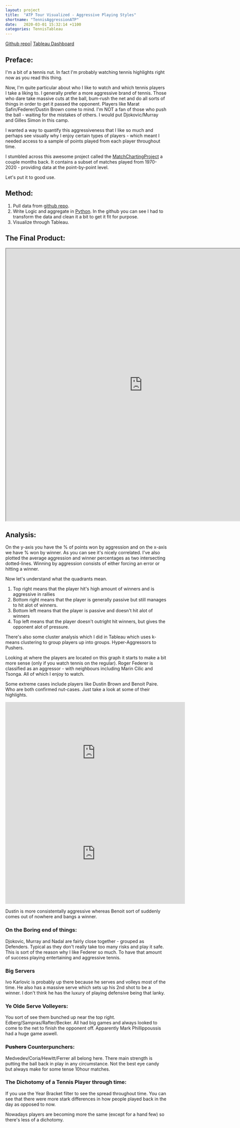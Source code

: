 ```yaml
---
layout: project
title:  "ATP Tour Visualized - Aggressive Playing Styles"
shortname: "TennisAggressionATP"
date:   2020-03-01 15:32:14 +1100
categories: TennisTableau
---
```




[Github repo](https://github.com/wjia26/TennisAnalytics)|
[Tableau Dashboard](https://public.tableau.com/profile/william8331#!/vizhome/ATPTour-PointsAggressionvs_Winners/ATPTour-PointAggressionvs_Winners)

## Preface:
I'm a bit of a tennis nut. In fact I'm probably watching tennis highlights right now as you read this thing. 

Now, I'm quite particular about who I like to watch and which tennis players I take a liking to. I generally prefer a more aggressive brand of tennis. Those who dare take massive cuts at the ball, bum-rush the net and do all sorts of things in order to get it passed the opponent. Players like Marat Safin/Federer/Dustin Brown come to mind. I'm NOT a fan of those who push the ball - waiting for the mistakes of others. I would put Djokovic/Murray and Gilles Simon in this camp. 

I wanted a way to quantify this aggressiveness that I like so much and perhaps see visually why I enjoy certain types of players - which meant I needed access to a sample of points played from each player throughout time.

I stumbled across this awesome project called the [MatchChartingProject](https://github.com/JeffSackmann/tennis_MatchChartingProject) a couple months back.
It contains a subset of matches played from 1970-2020 - providing data at the point-by-point level. 

Let's put it to good use.

## Method:
1. Pull data from [github repo](https://github.com/JeffSackmann/tennis_MatchChartingProject).
2. Write Logic and aggregate in [Python](https://github.com/wjia26/TennisAnalytics). In the github you can see I had to transform the data and clean it a bit to get it fit for purpose.
3. Visualize through Tableau.

## The Final Product:
<iframe src="https://public.tableau.com/views/ATPTour-PointsAggressionvs_Winners/ATPTour-PointAggressionvs_Winners?:showVizHome=no&:embed=true"
width="850" height="850"></iframe>

## Analysis:
On the y-axis you have the % of points won by aggression and on the x-axis we have % won by winner. As you can see it's nicely correlated.
I've also plotted the average aggression and winner percentages as two intersecting dotted-lines. Winning by aggression consists of either forcing an error or hitting a winner.

Now let's understand what the quadrants mean. 
1. Top right means that the player hit's high amount of winners and is aggressive in rallies
2. Bottom right means that the player is generally passive but still manages to hit alot of winners.
3. Bottom left means that the player is passive and doesn't hit alot of winners
4. Top left means that the player doesn't outright hit winners, but gives the opponent alot of pressure.

There's also some cluster analysis which I did in Tableau which uses k-means clustering to group players up into groups. Hyper-Aggressors to Pushers.

Looking at where the players are located on this graph it starts to make a bit more sense (only if you watch tennis on the regular). 
Roger Federer is classified as an aggressor - with neighbours including Marin Cilic and Tsonga. All of which I enjoy to watch. 

Some extreme cases include players like Dustin Brown and Benoit Paire. Who are both confirmed nut-cases. Just take a look at some of their highlights.

<iframe width="560" height="315" src="https://www.youtube.com/embed/ewdkNxC4XV8" frameborder="0" allow="accelerometer; autoplay; encrypted-media; gyroscope; picture-in-picture" allowfullscreen></iframe>

<iframe width="560" height="315" src="https://www.youtube.com/embed/xu9q_jGiwk8" frameborder="0" allow="accelerometer; autoplay; encrypted-media; gyroscope; picture-in-picture" allowfullscreen></iframe>

Dustin is more consistentally aggressive whereas Benoit sort of suddenly comes out of nowhere and bangs a winner.

### On the Boring end of things:
Djokovic, Murray and Nadal are fairly close together - grouped as Defenders. Typical as they don't really take too many risks and play it safe. This is sort of the reason why I like Federer so much. To have that amount of success playing entertaining and aggressive tennis. 


### Big Servers
Ivo Karlovic is probably up there because he serves and volleys most of the time. He also has a massive serve which sets up his 2nd shot to be a winner. I don't think he has the luxury of playing defensive being that lanky. 

### Ye Olde Serve Volleyers:
You sort of see them bunched up near the top right. Edberg/Sampras/Rafter/Becker. All had big games and always looked to come to the net to finish the opponent off.
Apparently Mark Phillippoussis had a huge game aswell. 


### ~~Pushers~~ Counterpunchers:
Medvedev/Coria/Hewitt/Ferrer all belong here. There main strength is putting the ball back in play in any circumstance. Not the best eye candy but always make for some tense 10hour matches. 

### The Dichotomy of a Tennis Player through time:
If you use the Year Bracket filter to see the spread throughout time. You can see that there were more stark differences in how people played back in the day as opposed to now. 

Nowadays players are becoming more the same (except for a hand few) so there's less of a dichotomy.


<!-- 
You’ll find this post in your `_posts` directory. Go ahead and edit it and re-build the site to see your changes. You can rebuild the site in many different ways, but the most common way is to run `jekyll serve`, which launches a web server and auto-regenerates your site when a file is updated.

Jekyll requires blog post files to be named according to the following format:

`YEAR-MONTH-DAY-title.MARKUP`

Where `YEAR` is a four-digit number, `MONTH` and `DAY` are both two-digit numbers, and `MARKUP` is the file extension representing the format used in the file. After that, include the necessary front matter. Take a look at the source for this post to get an idea about how it works.

Jekyll also offers powerful support for code snippets:

{% highlight ruby %}
def print_hi(name)
  puts "Hi, #{name}"
end
print_hi('Tom')
#=> prints 'Hi, Tom' to STDOUT.
{% endhighlight %}

Check out the [Jekyll docs][jekyll-docs] for more info on how to get the most out of Jekyll. File all bugs/feature requests at [Jekyll’s GitHub repo][jekyll-gh]. If you have questions, you can ask them on [Jekyll Talk][jekyll-talk].

[jekyll-docs]: https://jekyllrb.com/docs/home
[jekyll-gh]:   https://github.com/jekyll/jekyll
[jekyll-talk]: https://talk.jekyllrb.com/ -->
